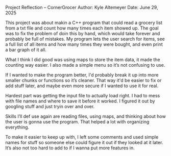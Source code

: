 Project Reflection – CornerGrocer
Author: Kyle Altemeyer
Date: June 29, 2025

This project was about makin a C++ program that could read a grocery list from a txt file and count how many times each item showed up. The goal was to fix the problem of doin this by hand, which would take forever and probably be full of mistakes. My program lets the user search for items, see a full list of all items and how many times they were bought, and even print a bar graph of it all.

What I think I did good was using maps to store the item data, it made the counting way easier. I also made a simple menu so it’s not confusing to use.

If I wanted to make the program better, I'd probably break it up into more smaller chunks or functions so it’s cleaner. That way it'd be easier to fix or add stuff later, and maybe even more secure if I wanted to use it for real.

Hardest part was getting the input file to actually load right. I had to mess with file names and where to save it before it worked. I figured it out by googling stuff and just tryin over and over.

Skills I’ll def use again are reading files, using maps, and thinking about how the user is gonna use the program. That helped a lot with organizing everything.

To make it easier to keep up with, I left some comments and used simple names for stuff so someone else could figure it out if they looked at it later. It’s also not too hard to add to if I wanna put more features in.
